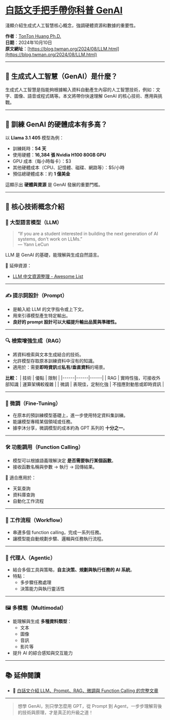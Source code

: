 # [白話文手把手帶你科普 GenAI](https://blog.twman.org/2024/08/LLM.html)

淺顯介紹生成式人工智慧核心概念，強調硬體資源和數據的重要性。

**作者**：[TonTon Huang Ph.D.](https://www.twman.org/)  
**日期**：2024年10月10日  
**原文網址**：[https://blog.twman.org/2024/08/LLM.html](https://blog.twman.org/2024/08/LLM.html)

---

## 🌟 生成式人工智慧（GenAI）是什麼？

生成式人工智慧是指能夠根據輸入資料自動產生內容的人工智慧技術，例如：文字、圖像、語音或程式碼等。本文將帶你快速理解 GenAI 的核心技術、應用與挑戰。

---

## 💸 訓練 GenAI 的硬體成本有多高？

以 **Llama 3.1 405** 模型為例：

- 訓練耗時：**54 天**
- 使用硬體：**16,384 張 Nvidia H100 80GB GPU**
- GPU 成本（每小時每卡）：$3
- 其他硬體成本（CPU、記憶體、磁碟、網路等）：$5/小時
- 預估總硬體成本：約 **1 億美金**

這顯示出 **硬體與資源** 是 GenAI 發展的重要門檻。

---

## 🧠 核心技術概念介紹

### 🔡 大型語言模型（LLM）

> “If you are a student interested in building the next generation of AI systems, don't work on LLMs.”  
> — Yann LeCun

LLM 是 GenAI 的基礎，能理解與生成自然語言。

📌 延伸資源：
- [LLM 中文資源整理 - Awesome List](https://blog.twman.org/2024/08/LLM.html)

---

### ✍️ 提示詞設計（Prompt）

- 是輸入給 LLM 的文字指令或上下文。
- 用來引導模型產生特定輸出。
- **良好的 prompt 設計可以大幅提升輸出品質與準確性。**

---

### 🔍 檢索增強生成（RAG）

- 將資料檢索與文本生成結合的技術。
- 允許模型存取原本訓練資料中沒有的知識。
- 適用於：需要**即時資訊**或**私有/垂直資料**的場景。

**比較：**
| 技術 | 優點 | 限制 |
|------|------|------|
| RAG | 實時性強，可接收外部知識 | 運算架構較複雜 |
| 微調 | 表現佳，定制化強 | 不擅應對動態或即時資訊 |

---

### 🔧 微調（Fine-Tuning）

- 在原本的預訓練模型基礎上，進一步使用特定資料集訓練。
- 能讓模型專精某個領域或任務。
- 據李沐分享，微調模型的成本約為 GPT 系列的 **十分之一**。

---

### 🛠️ 功能調用（Function Calling）

- 模型可以根據語義理解決定 **是否需要執行某個函數**。
- 接收函數名稱與參數 → 執行 → 回傳結果。

📌 適合應用於：
- 天氣查詢
- 資料庫查詢
- 自動化工作流程

---

### 🔄 工作流程（Workflow）

- 串連多個 function calling，完成一系列任務。
- 讓模型能自動規劃步驟、邏輯與任務執行流程。

---

### 🧠 代理人（Agentic）

- 結合多個工具與策略，**自主決策、規劃與執行任務的 AI 系統**。
- 特點：
  - 多步驟任務處理
  - 決策能力與執行靈活性

---

### 🖼️ 多模態（Multimodal）

- 能理解與生成 **多種資料類型**：
  - 文本
  - 圖像
  - 音訊
  - 影片等
- 提升 AI 的綜合感知與交互能力

---

## 📚 延伸閱讀

- 🔗 [白話文介紹 LLM、Prompt、RAG、微調與 Function Calling 的完整文章](https://blog.twman.org/2024/08/LLM.html)

---

> 想學 GenAI，別只學怎麼用 GPT，從 Prompt 到 Agent，一步步理解背後的技術與原理，才是真正的升級之道！
